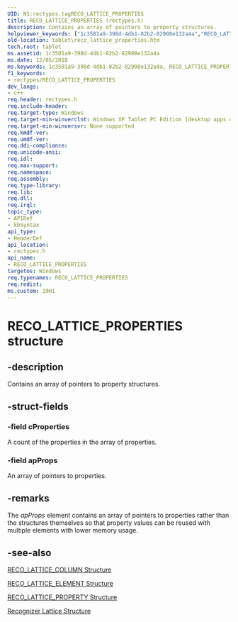 ```yaml
---
UID: NS:rectypes.tagRECO_LATTICE_PROPERTIES
title: RECO_LATTICE_PROPERTIES (rectypes.h)
description: Contains an array of pointers to property structures.
helpviewer_keywords: ["1c3501a9-398d-4db1-82b2-82908e132a4a","RECO_LATTICE_PROPERTIES","RECO_LATTICE_PROPERTIES structure [Tablet PC]","rectypes/RECO_LATTICE_PROPERTIES","tablet.reco_lattice_properties"]
old-location: tablet\reco_lattice_properties.htm
tech.root: tablet
ms.assetid: 1c3501a9-398d-4db1-82b2-82908e132a4a
ms.date: 12/05/2018
ms.keywords: 1c3501a9-398d-4db1-82b2-82908e132a4a, RECO_LATTICE_PROPERTIES, RECO_LATTICE_PROPERTIES structure [Tablet PC], rectypes/RECO_LATTICE_PROPERTIES, tablet.reco_lattice_properties
f1_keywords:
- rectypes/RECO_LATTICE_PROPERTIES
dev_langs:
- c++
req.header: rectypes.h
req.include-header: 
req.target-type: Windows
req.target-min-winverclnt: Windows XP Tablet PC Edition [desktop apps only]
req.target-min-winversvr: None supported
req.kmdf-ver: 
req.umdf-ver: 
req.ddi-compliance: 
req.unicode-ansi: 
req.idl: 
req.max-support: 
req.namespace: 
req.assembly: 
req.type-library: 
req.lib: 
req.dll: 
req.irql: 
topic_type:
- APIRef
- kbSyntax
api_type:
- HeaderDef
api_location:
- rectypes.h
api_name:
- RECO_LATTICE_PROPERTIES
targetos: Windows
req.typenames: RECO_LATTICE_PROPERTIES
req.redist: 
ms.custom: 19H1
---
```


# RECO_LATTICE_PROPERTIES structure


## -description



Contains an array of pointers to property structures.




## -struct-fields




### -field cProperties

A count of the properties in the array of properties.


### -field apProps

An array of pointers to properties.


## -remarks



The <i>apProps</i> element contains an array of pointers to properties rather than the structures themselves so that property values can be reused with multiple elements with lower memory usage.




## -see-also




<a href="https://docs.microsoft.com/windows/desktop/api/rectypes/ns-rectypes-reco_lattice_column">RECO_LATTICE_COLUMN Structure</a>



<a href="https://docs.microsoft.com/windows/desktop/api/rectypes/ns-rectypes-reco_lattice_element">RECO_LATTICE_ELEMENT Structure</a>



<a href="https://docs.microsoft.com/windows/desktop/api/rectypes/ns-rectypes-reco_lattice_property">RECO_LATTICE_PROPERTY Structure</a>



<a href="https://docs.microsoft.com/windows/desktop/tablet/recognizer-lattice-structure">Recognizer Lattice Structure</a>
 

 

